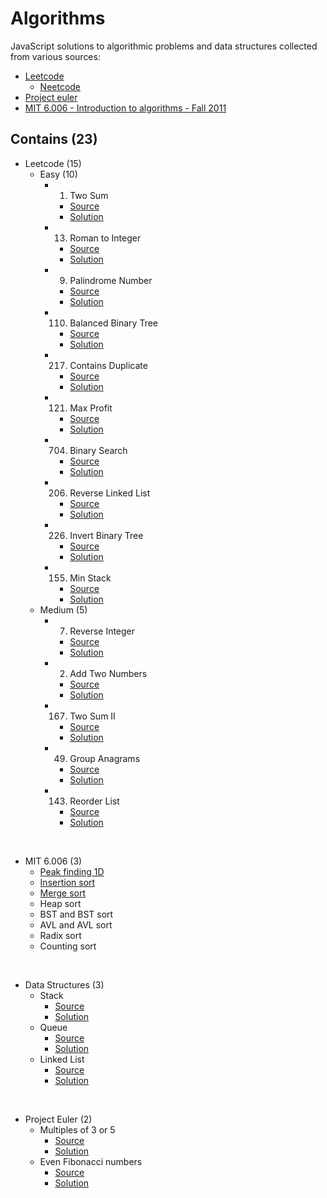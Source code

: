 # Algorithms

JavaScript solutions to algorithmic problems and data structures collected from various sources:
- [Leetcode](https://leetcode.com)
  - [Neetcode](https://neetcode.io)
- [Project euler](https://projecteuler.net/)
- [MIT 6.006 - Introduction to algorithms - Fall 2011](https://ocw.mit.edu/courses/electrical-engineering-and-computer-science/6-006-introduction-to-algorithms-fall-2011/index.htm)



## Contains (23)

- Leetcode (15)
  - Easy (10)
    - 1. Two Sum
      - [Source](https://leetcode.com/problems/two-sum/)
      - [Solution](./leetcode/twoSum.js)
    - 13. Roman to Integer
      - [Source](https://leetcode.com/problems/roman-to-integer/)
      - [Solution](./leetcode/romanToInt.js)
    - 9. Palindrome Number
      - [Source](https://leetcode.com/problems/palindrome-number/)
      - [Solution](./leetcode/isPalindrome.js)
    - 110. Balanced Binary Tree
      - [Source](https://leetcode.com/problems/balanced-binary-tree/)
      - [Solution](./leetcode/isBalanced.js)
    - 217. Contains Duplicate
      - [Source](https://leetcode.com/problems/contains-duplicate/)
      - [Solution](./leetcode/containsDuplicate.js)
    - 121. Max Profit
      - [Source](https://leetcode.com/problems/best-time-to-buy-and-sell-stock/)
      - [Solution](./leetcode/maxProfit.js)
    - 704. Binary Search
      - [Source](https://leetcode.com/problems/binary-search/)
      - [Solution](./leetcode/search.js)
    - 206. Reverse Linked List
      - [Source](https://leetcode.com/problems/reverse-linked-list/)
      - [Solution](./leetcode/reverseList.js)
    - 226. Invert Binary Tree
      - [Source](https://leetcode.com/problems/invert-binary-tree/)
      - [Solution](./leetcode/invertTree.js)
    - 155. Min Stack
      - [Source](https://leetcode.com/problems/min-stack/submissions/)
      - [Solution](./leetcode/MinStack.js)
  - Medium (5)
    - 7. Reverse Integer
      - [Source](https://leetcode.com/problems/reverse-integer/)
      - [Solution](./leetcode/reverse.js)
    - 2. Add Two Numbers
      - [Source](https://leetcode.com/problems/add-two-numbers/)
      - [Solution](./leetcode/addTwoNumbers.js)
    - 167. Two Sum II
      - [Source](https://leetcode.com/problems/two-sum-ii-input-array-is-sorted/)
      - [Solution](./leetcode/twoSum2.js)
    - 49. Group Anagrams
      - [Source](https://leetcode.com/problems/group-anagrams/)
      - [Solution](./leetcode/groupAnagrams.js)
    - 143. Reorder List
      - [Source](https://leetcode.com/problems/reorder-list/)
      - [Solution](./leetcode/reorderList.js)

<br/>

- MIT 6.006 (3)
  - [Peak finding 1D](./6006/peakFinding1D.js)
  - [Insertion sort](./6006/insertionSort.js)
  - [Merge sort](./6006/mergeSort.js)
  - Heap sort
  - BST and BST sort
  - AVL and AVL sort
  - Radix sort
  - Counting sort

<br/>


- Data Structures (3)
  - Stack
    - [Source](https://en.wikipedia.org/wiki/Stack_(abstract_data_type))
    - [Solution](./data-structures/Stack.js)
  - Queue
    - [Source](https://en.wikipedia.org/wiki/Queue_(abstract_data_type))
    - [Solution](./data-structures/Queue.js)
  - Linked List
    - [Source](https://en.wikipedia.org/wiki/Linked_list)
    - [Solution](./data-structures/LinkedList.js)


<br/>

- Project Euler (2)
  - Multiples of 3 or 5
    - [Source](https://projecteuler.net/problem=1)
    - [Solution](./euler/sumOfMultiples.js)
  - Even Fibonacci numbers
    - [Source](https://projecteuler.net/problem=2)
    - [Solution](./euler/fibonacciEvenSum.js)